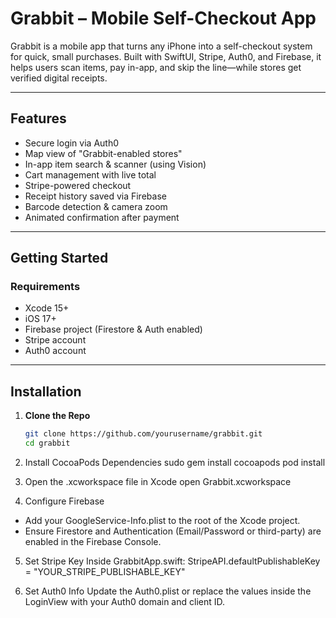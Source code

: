 # Grabbit – Mobile Self-Checkout App

Grabbit is a mobile app that turns any iPhone into a self-checkout system for quick, small purchases. Built with SwiftUI, Stripe, Auth0, and Firebase, it helps users scan items, pay in-app, and skip the line—while stores get verified digital receipts.

---

## Features

- Secure login via Auth0
- Map view of "Grabbit-enabled stores"
- In-app item search & scanner (using Vision)
- Cart management with live total
- Stripe-powered checkout
- Receipt history saved via Firebase
- Barcode detection & camera zoom
- Animated confirmation after payment

---

## Getting Started

### Requirements

- Xcode 15+
- iOS 17+
- Firebase project (Firestore & Auth enabled)
- Stripe account
- Auth0 account

---

## Installation

1. **Clone the Repo**
   ```bash
   git clone https://github.com/yourusername/grabbit.git
   cd grabbit

2. Install CocoaPods Dependencies
    sudo gem install cocoapods
    pod install

3. Open the .xcworkspace file in Xcode
    open Grabbit.xcworkspace

4. Configure Firebase
  - Add your GoogleService-Info.plist to the root of the Xcode project.
  - Ensure Firestore and Authentication (Email/Password or third-party) are enabled in the Firebase Console.

5. Set Stripe Key Inside GrabbitApp.swift:
     StripeAPI.defaultPublishableKey = "YOUR_STRIPE_PUBLISHABLE_KEY"

6. Set Auth0 Info Update the Auth0.plist or replace the values inside the LoginView with your Auth0 domain and client ID.

